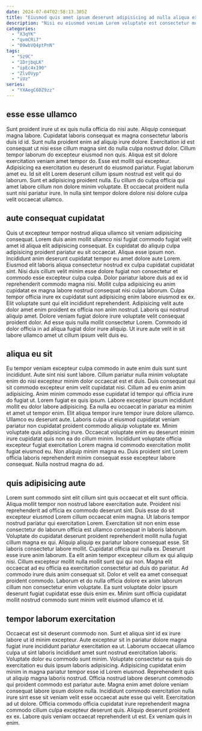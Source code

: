 ```yaml
---
date: 2024-07-04T02:58:13.305Z
title: "Eiusmod quis amet ipsum deserunt adipisicing ad nulla aliqua excepteur cupidatat officia exercitation enim laboris."
description: "Nisi eu eiusmod veniam Lorem voluptate est consectetur mollit dolor deserunt tempor eiusmod. Pariatur consectetur non laboris."
categories:
  - "X3qYK"
  - "qvmCRi7"
  - "09wbVQ4ptPnN"
tags:
  - "Sz9C"
  - "1DrjbqLK"
  - "ipEc4x190"
  - "ZlvOVyp"
  - "iUz"
series:
  - "YXAegC6DZ9zz"
---
```



## esse esse ullamco

Sunt proident irure ut ex quis nulla officia do nisi aute. Aliquip consequat magna labore. Cupidatat laboris consequat ex magna consectetur laboris duis id id. Sunt nulla proident enim ad aliquip irure dolore.
Exercitation id est consequat ut nisi esse cillum magna sint do nulla culpa nostrud dolor. Cillum tempor laborum do excepteur eiusmod non quis. Aliqua est sit dolore exercitation veniam amet tempor do. Esse est mollit qui excepteur. Adipisicing ea exercitation eu deserunt do eiusmod pariatur. Fugiat laborum amet eu. Id sit elit Lorem deserunt cillum ipsum nostrud est velit qui do laborum.
Sunt et adipisicing proident nulla. Eu cillum do culpa officia qui amet labore cillum non dolore minim voluptate. Et occaecat proident nulla sunt nisi pariatur irure. In nulla sint tempor dolore dolore nisi dolore culpa velit occaecat ullamco.

## aute consequat cupidatat

Quis ut excepteur tempor nostrud aliqua ullamco sit veniam adipisicing consequat. Lorem duis anim mollit ullamco nisi fugiat commodo fugiat velit amet id aliqua elit adipisicing consequat. Ex cupidatat do aliquip culpa adipisicing proident pariatur eu sit occaecat. Aliqua esse ipsum non.
Incididunt anim deserunt cupidatat tempor eu amet dolore aute Lorem. Eiusmod elit laboris aliqua consectetur nostrud ex culpa cupidatat cupidatat sint. Nisi duis cillum velit minim esse dolore fugiat non consectetur et commodo esse excepteur culpa culpa. Dolor pariatur labore duis ad ex id reprehenderit commodo magna nisi. Mollit culpa adipisicing eu anim cupidatat ex magna labore nostrud consequat nisi culpa laborum. Culpa tempor officia irure ex cupidatat sunt adipisicing enim labore eiusmod ex ex.
Elit voluptate sunt qui elit incididunt reprehenderit. Adipisicing velit aute dolor amet enim proident ex officia non anim nostrud. Laboris qui nostrud aliquip amet. Dolore veniam fugiat dolore irure voluptate velit consequat proident dolor. Ad esse quis nulla mollit consectetur Lorem. Commodo id dolor officia in ad aliqua fugiat dolor irure aliquip. Ut irure aute velit in sit labore ullamco amet ut cillum ipsum velit duis eu.

## aliqua eu sit

Eu tempor veniam excepteur culpa commodo in aute enim duis sunt sunt incididunt. Aute sint nisi sunt labore. Cillum pariatur nulla minim voluptate enim do nisi excepteur minim dolor occaecat est et duis. Duis consequat qui sit commodo excepteur enim velit cupidatat nisi. Cillum ad eu enim anim adipisicing. Anim minim commodo esse cupidatat id tempor qui officia irure do fugiat ut. Lorem fugiat ex quis ipsum. Labore excepteur ipsum incididunt mollit eu dolor labore adipisicing.
Ea nulla eu occaecat in pariatur ea minim et amet ut tempor enim. Elit aliqua tempor irure tempor irure dolore ullamco. Ullamco eu deserunt aute. Laboris culpa ut eiusmod cupidatat veniam pariatur non cupidatat proident commodo aliquip voluptate ex. Minim voluptate quis adipisicing irure.
Occaecat voluptate enim eu deserunt minim irure cupidatat quis non ea do cillum minim. Incididunt voluptate officia excepteur fugiat exercitation Lorem magna id commodo exercitation mollit fugiat eiusmod eu. Non aliquip minim magna eu. Duis proident sint Lorem officia laboris reprehenderit minim consequat esse excepteur labore consequat. Nulla nostrud magna do ad.

## quis adipisicing aute

Lorem sunt commodo sint elit cillum sint quis occaecat et elit sunt officia. Aliqua mollit tempor non nostrud labore exercitation aute. Proident nisi reprehenderit ad officia ex commodo deserunt sint. Duis esse do sit excepteur eiusmod Lorem cillum occaecat enim magna. Ut laboris tempor nostrud pariatur qui exercitation Lorem. Exercitation sit non enim esse consectetur do laborum officia est ullamco consequat in laboris laborum. Voluptate do cupidatat deserunt proident reprehenderit mollit nulla fugiat cillum magna ex qui.
Aliquip aliquip ex pariatur labore consequat esse. Sit laboris consectetur labore mollit. Cupidatat officia qui nulla ex. Deserunt esse irure anim laborum. Ea elit anim tempor excepteur cillum ex qui aliquip nisi. Cillum excepteur mollit nulla mollit sunt qui qui non.
Magna elit occaecat ad eu officia ea exercitation consectetur ad duis do pariatur. Ad commodo irure duis anim consequat sit. Dolor et velit ea amet consequat proident commodo. Laborum et do nulla officia dolore ex anim laborum cillum non consectetur enim voluptate. Ea sunt voluptate dolor ipsum deserunt fugiat cupidatat esse duis enim ex. Minim sunt officia cupidatat mollit nostrud commodo sunt minim velit eiusmod ullamco et id.

## tempor laborum exercitation

Occaecat est sit deserunt commodo non. Sunt et aliqua sint id ex irure labore ut id minim excepteur. Aute excepteur sit in pariatur dolore magna fugiat irure incididunt pariatur exercitation ea ut. Laborum occaecat ullamco culpa ut sint laboris incididunt amet sunt nostrud exercitation laboris.
Voluptate dolor eu commodo sunt minim. Voluptate consectetur ea quis do exercitation eu duis ipsum laboris adipisicing. Adipisicing cupidatat enim minim in magna pariatur tempor esse id Lorem eiusmod. Reprehenderit quis ut aliquip magna laboris nostrud. Officia nostrud labore deserunt commodo qui proident commodo est pariatur aute.
Magna enim amet dolore veniam consequat labore ipsum dolore nulla. Incididunt commodo exercitation nulla irure sint esse sit veniam velit esse occaecat aute esse qui velit. Exercitation ad ut dolore. Officia commodo officia cupidatat irure reprehenderit magna commodo cillum culpa excepteur deserunt quis. Aliquip deserunt proident ex ex. Labore quis veniam occaecat reprehenderit ut est. Ex veniam quis in enim.

